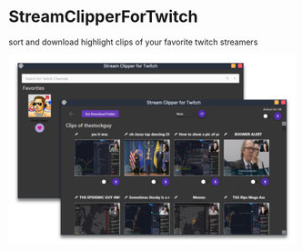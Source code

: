 # StreamClipperForTwitch
sort and download highlight clips of your favorite twitch streamers

![alt text](https://raw.githubusercontent.com/StreemLead/StreamClipperForTwitch/master/demo.png)
